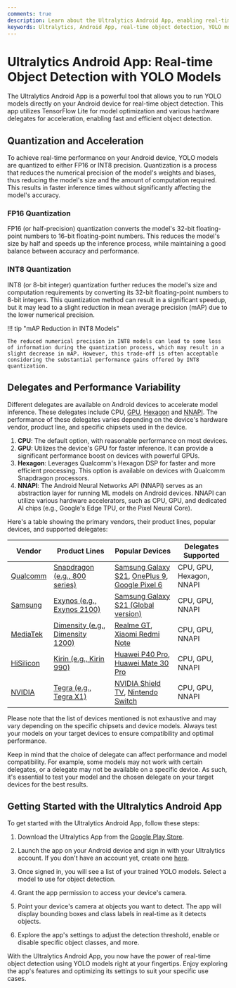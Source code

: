 ```yaml
---
comments: true
description: Learn about the Ultralytics Android App, enabling real-time object detection using YOLO models. Discover in-app features, quantization methods, and delegate options for optimal performance.
keywords: Ultralytics, Android App, real-time object detection, YOLO models, TensorFlow Lite, FP16 quantization, INT8 quantization, CPU, GPU, Hexagon, NNAPI
---
```


# Ultralytics Android App: Real-time Object Detection with YOLO Models

The Ultralytics Android App is a powerful tool that allows you to run YOLO models directly on your Android device for real-time object detection. This app utilizes TensorFlow Lite for model optimization and various hardware delegates for acceleration, enabling fast and efficient object detection.

## Quantization and Acceleration

To achieve real-time performance on your Android device, YOLO models are quantized to either FP16 or INT8 precision. Quantization is a process that reduces the numerical precision of the model's weights and biases, thus reducing the model's size and the amount of computation required. This results in faster inference times without significantly affecting the model's accuracy.

### FP16 Quantization

FP16 (or half-precision) quantization converts the model's 32-bit floating-point numbers to 16-bit floating-point numbers. This reduces the model's size by half and speeds up the inference process, while maintaining a good balance between accuracy and performance.

### INT8 Quantization

INT8 (or 8-bit integer) quantization further reduces the model's size and computation requirements by converting its 32-bit floating-point numbers to 8-bit integers. This quantization method can result in a significant speedup, but it may lead to a slight reduction in mean average precision (mAP) due to the lower numerical precision.

!!! tip "mAP Reduction in INT8 Models"

    The reduced numerical precision in INT8 models can lead to some loss of information during the quantization process, which may result in a slight decrease in mAP. However, this trade-off is often acceptable considering the substantial performance gains offered by INT8 quantization.

## Delegates and Performance Variability

Different delegates are available on Android devices to accelerate model inference. These delegates include CPU, [GPU](https://www.tensorflow.org/lite/android/delegates/gpu), [Hexagon](https://www.tensorflow.org/lite/android/delegates/hexagon) and [NNAPI](https://www.tensorflow.org/lite/android/delegates/nnapi). The performance of these delegates varies depending on the device's hardware vendor, product line, and specific chipsets used in the device.

1. **CPU**: The default option, with reasonable performance on most devices.
2. **GPU**: Utilizes the device's GPU for faster inference. It can provide a significant performance boost on devices with powerful GPUs.
3. **Hexagon**: Leverages Qualcomm's Hexagon DSP for faster and more efficient processing. This option is available on devices with Qualcomm Snapdragon processors.
4. **NNAPI**: The Android Neural Networks API (NNAPI) serves as an abstraction layer for running ML models on Android devices. NNAPI can utilize various hardware accelerators, such as CPU, GPU, and dedicated AI chips (e.g., Google's Edge TPU, or the Pixel Neural Core).

Here's a table showing the primary vendors, their product lines, popular devices, and supported delegates:

| Vendor                                  | Product Lines                                                                                                 | Popular Devices                                                                                                                                                                | Delegates Supported      |
|-----------------------------------------|---------------------------------------------------------------------------------------------------------------|--------------------------------------------------------------------------------------------------------------------------------------------------------------------------------|--------------------------|
| [Qualcomm](https://www.qualcomm.com/)   | [Snapdragon (e.g., 800 series)](https://www.qualcomm.com/snapdragon)                                          | [Samsung Galaxy S21](https://www.samsung.com/global/galaxy/galaxy-s21-5g/), [OnePlus 9](https://www.oneplus.com/9), [Google Pixel 6](https://store.google.com/product/pixel_6) | CPU, GPU, Hexagon, NNAPI |
| [Samsung](https://www.samsung.com/)     | [Exynos (e.g., Exynos 2100)](https://www.samsung.com/semiconductor/minisite/exynos/)                          | [Samsung Galaxy S21 (Global version)](https://www.samsung.com/global/galaxy/galaxy-s21-5g/)                                                                                    | CPU, GPU, NNAPI          |
| [MediaTek](https://www.mediatek.com/)   | [Dimensity (e.g., Dimensity 1200)](https://www.mediatek.com/products/smartphones)                             | [Realme GT](https://www.realme.com/global/realme-gt), [Xiaomi Redmi Note](https://www.mi.com/en/phone/redmi/note-list)                                                         | CPU, GPU, NNAPI          |
| [HiSilicon](https://www.hisilicon.com/) | [Kirin (e.g., Kirin 990)](https://www.hisilicon.com/en/products/Kirin)                                        | [Huawei P40 Pro](https://consumer.huawei.com/en/phones/p40-pro/), [Huawei Mate 30 Pro](https://consumer.huawei.com/en/phones/mate30-pro/)                                      | CPU, GPU, NNAPI          |
| [NVIDIA](https://www.nvidia.com/)       | [Tegra (e.g., Tegra X1)](https://www.nvidia.com/en-us/autonomous-machines/embedded-systems-dev-kits-modules/) | [NVIDIA Shield TV](https://www.nvidia.com/en-us/shield/shield-tv/), [Nintendo Switch](https://www.nintendo.com/switch/)                                                        | CPU, GPU, NNAPI          |

Please note that the list of devices mentioned is not exhaustive and may vary depending on the specific chipsets and device models. Always test your models on your target devices to ensure compatibility and optimal performance.

Keep in mind that the choice of delegate can affect performance and model compatibility. For example, some models may not work with certain delegates, or a delegate may not be available on a specific device. As such, it's essential to test your model and the chosen delegate on your target devices for the best results.

## Getting Started with the Ultralytics Android App

To get started with the Ultralytics Android App, follow these steps:

1. Download the Ultralytics App from the [Google Play Store](https://play.google.com/store/apps/details?id=com.ultralytics.ultralytics_app).

2. Launch the app on your Android device and sign in with your Ultralytics account. If you don't have an account yet, create one [here](https://hub.ultralytics.com/).

3. Once signed in, you will see a list of your trained YOLO models. Select a model to use for object detection.

4. Grant the app permission to access your device's camera.

5. Point your device's camera at objects you want to detect. The app will display bounding boxes and class labels in real-time as it detects objects.

6. Explore the app's settings to adjust the detection threshold, enable or disable specific object classes, and more.

With the Ultralytics Android App, you now have the power of real-time object detection using YOLO models right at your fingertips. Enjoy exploring the app's features and optimizing its settings to suit your specific use cases.
